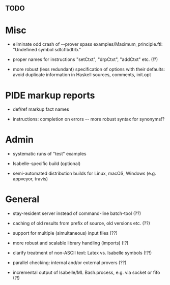 ## TODO ##

# Misc #

* eliminate odd crash of --prover spass examples/Maximum_principle.ftl:
  "Undefined symbol sdtcflbdtrb."

* proper names for instructions "setCtxt", "drpCtxt", "addCtxt" etc. (!?)

* more robust (less redundant) specification of options with their defaults:
  avoid duplicate information in Haskell sources, comments, init.opt


# PIDE markup reports #

* def/ref markup fact names

* instructions: completion on errors -- more robust syntax for synonyms!?


# Admin #

* systematic runs of "test" examples

* Isabelle-specific build (optional)

* semi-automated distribution builds for Linux, macOS, Windows
  (e.g. appveyor, travis)


# General #

* stay-resident server instead of command-line batch-tool (??)

* caching of old results from prefix of source, old versions etc. (??)

* support for multiple (simultaneous) input files (??)

* more robust and scalable library handling (imports) (!?)

* clarify treatment of non-ASCII text: Latex vs. Isabelle symbols (!?!)

* parallel checking: internal and/or external provers (??)

* incremental output of Isabelle/ML Bash.process, e.g. via socket or fifo (?!)


